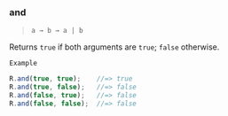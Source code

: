 ### and

> ```a → b → a | b```

Returns `true` if both arguments are `true`; `false` otherwise.

`Example`

```js
R.and(true, true);    //=> true
R.and(true, false);   //=> false
R.and(false, true);   //=> false
R.and(false, false);  //=> false
```